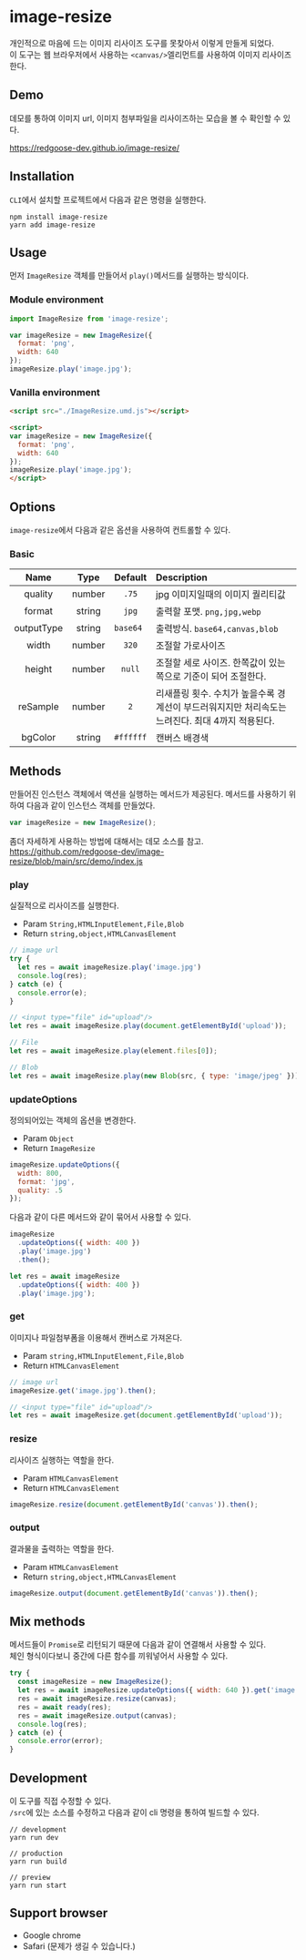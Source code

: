 # image-resize

개인적으로 마음에 드는 이미지 리사이즈 도구를 못찾아서 이렇게 만들게 되었다.  
이 도구는 웹 브라우저에서 사용하는 `<canvas/>`엘리먼트를 사용하여 이미지 리사이즈 한다.


## Demo

데모를 통하여 이미지 url, 이미지 첨부파일을 리사이즈하는 모습을 볼 수 확인할 수 있다.

https://redgoose-dev.github.io/image-resize/


## Installation

`CLI`에서 설치할 프로젝트에서 다음과 같은 명령을 실행한다.

```
npm install image-resize
yarn add image-resize
```


## Usage

먼저 `ImageResize` 객체를 만들어서 `play()`메서드를 실행하는 방식이다.

### Module environment

```javascript
import ImageResize from 'image-resize';

var imageResize = new ImageResize({
  format: 'png',
  width: 640
});
imageResize.play('image.jpg');
```

### Vanilla environment

```html
<script src="./ImageResize.umd.js"></script>

<script>
var imageResize = new ImageResize({
  format: 'png',
  width: 640
});
imageResize.play('image.jpg');
</script>
```


## Options

`image-resize`에서 다음과 같은 옵션을 사용하여 컨트롤할 수 있다.

### Basic

| Name |  Type  | Default | Description |
|:----:|:------:|:-------:|:------------|
| quality | number | `.75` | jpg 이미지일때의 이미지 퀄리티값 |
| format | string | `jpg` | 출력할 포맷. `png,jpg,webp` |
| outputType | string | `base64 ` | 출력방식. `base64,canvas,blob` |
| width | number | `320` | 조절할 가로사이즈 |
| height | number | `null` | 조절할 세로 사이즈. 한쪽값이 있는쪽으로 기준이 되어 조절한다. |
| reSample | number | `2` | 리새플링 횟수. 수치가 높을수록 경계선이 부드러워지지만 처리속도는 느려진다. 최대 4까지 적용된다. |
| bgColor | string | `#ffffff` | 캔버스 배경색 |


## Methods

만들어진 인스턴스 객체에서 액션을 실행하는 메서드가 제공된다. 메서드를 사용하기 위하여 다음과 같이 인스턴스 객체를 만들었다.

```javascript
var imageResize = new ImageResize();
```

좀더 자세하게 사용하는 방법에 대해서는 데모 소스를 참고.  
https://github.com/redgoose-dev/image-resize/blob/main/src/demo/index.js


### play

실질적으로 리사이즈를 실행한다.

- Param `String,HTMLInputElement,File,Blob`
- Return `string,object,HTMLCanvasElement`

```javascript
// image url
try {
  let res = await imageResize.play('image.jpg')
  console.log(res);
} catch (e) {
  console.error(e);
}

// <input type="file" id="upload"/>
let res = await imageResize.play(document.getElementById('upload'));

// File
let res = await imageResize.play(element.files[0]);

// Blob
let res = await imageResize.play(new Blob(src, { type: 'image/jpeg' }));
```

### updateOptions

정의되어있는 객체의 옵션을 변경한다.

- Param `Object`
- Return `ImageResize`

```javascript
imageResize.updateOptions({
  width: 800,
  format: 'jpg',
  quality: .5
});
```

다음과 같이 다른 메서드와 같이 묶어서 사용할 수 있다.

```javascript
imageResize
  .updateOptions({ width: 400 })
  .play('image.jpg')
  .then();

let res = await imageResize
  .updateOptions({ width: 400 })
  .play('image.jpg');
```

### get

이미지나 파일첨부폼을 이용해서 캔버스로 가져온다.

- Param `string,HTMLInputElement,File,Blob`
- Return `HTMLCanvasElement`

```javascript
// image url
imageResize.get('image.jpg').then();

// <input type="file" id="upload"/>
let res = await imageResize.get(document.getElementById('upload'));
```

### resize

리사이즈 실행하는 역할을 한다.

- Param `HTMLCanvasElement`
- Return `HTMLCanvasElement`

```javascript
imageResize.resize(document.getElementById('canvas')).then();
```

### output

결과물을 출력하는 역할을 한다.

- Param `HTMLCanvasElement`
- Return `string,object,HTMLCanvasElement`

```javascript
imageResize.output(document.getElementById('canvas')).then();
```


## Mix methods

메서드들이 `Promise`로 리턴되기 때문에 다음과 같이 연결해서 사용할 수 있다.  
체인 형식이다보니 중간에 다른 함수를 끼워넣어서 사용할 수 있다.

```javascript
try {
  const imageResize = new ImageResize();
  let res = await imageResize.updateOptions({ width: 640 }).get('image.jpg');
  res = await imageResize.resize(canvas);
  res = await ready(res);
  res = await imageResize.output(canvas);
  console.log(res);
} catch (e) {
  console.error(error);
}
```


## Development

이 도구를 직접 수정할 수 있다.  
`/src`에 있는 소스를 수정하고 다음과 같이 cli 명령을 통하여 빌드할 수 있다.

```
// development
yarn run dev

// production
yarn run build

// preview
yarn run start
```


## Support browser

- Google chrome
- Safari (문제가 생길 수 있습니다.)
